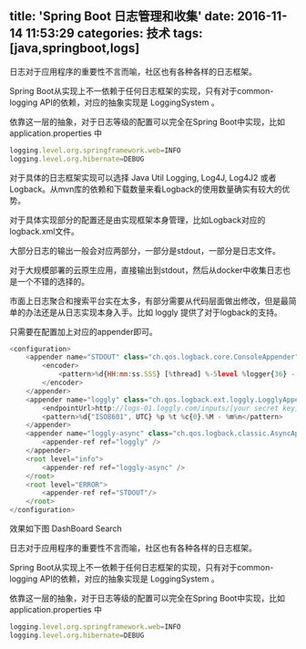 title: 'Spring Boot 日志管理和收集'
date: 2016-11-14 11:53:29
categories: 技术
tags: [java,springboot,logs]
---
日志对于应用程序的重要性不言而喻，社区也有各种各样的日志框架。

Spring Boot从实现上不一依赖于任何日志框架的实现，只有对于common-logging API的依赖，对应的抽象实现是 LoggingSystem 。

依靠这一层的抽象，对于日志等级的配置可以完全在Spring Boot中实现，比如 application.properties 中
<!-- more -->

```js
logging.level.org.springframework.web=INFO
logging.level.org.hibernate=DEBUG
```
对于具体的日志框架实现可以选择 Java Util Logging, Log4J, Log4J2 或者 Logback。从mvn库的依赖和下载数量来看Logback的使用数量确实有较大的优势。

对于具体实现部分的配置还是由实现框架本身管理，比如Logback对应的logback.xml文件。

大部分日志的输出一般会对应两部分，一部分是stdout，一部分是日志文件。

对于大规模部署的云原生应用，直接输出到stdout，然后从docker中收集日志也是一个不错的选择的。

市面上日志聚合和搜索平台实在太多，有部分需要从代码层面做出修改，但是最简单的办法还是从日志实现本身入手。比如 
loggly 提供了对于logback的支持。

只需要在配置加上对应的appender即可。

```js
<configuration>
    <appender name="STDOUT" class="ch.qos.logback.core.ConsoleAppender">
        <encoder>
            <pattern>%d{HH:mm:ss.SSS} [%thread] %-5level %logger{36} - %msg%n</pattern>
        </encoder>
    </appender>
    <appender name="loggly" class="ch.qos.logback.ext.loggly.LogglyAppender">
        <endpointUrl>http://logs-01.loggly.com/inputs/[your secret key]/tag/logback</endpointUrl>
        <pattern>%d{"ISO8601", UTC} %p %t %c{0}.%M - %m%n</pattern>
    </appender>
    <appender name="loggly-async" class="ch.qos.logback.classic.AsyncAppender">
        <appender-ref ref="loggly" />
    </appender>
    <root level="info">
        <appender-ref ref="loggly-async" />
    </root>
    <root level="ERROR">
        <appender-ref ref="STDOUT"/>
    </root>
</configuration>
```
效果如下图 
DashBoard 
Search

日志对于应用程序的重要性不言而喻，社区也有各种各样的日志框架。

Spring Boot从实现上不一依赖于任何日志框架的实现，只有对于common-logging API的依赖，对应的抽象实现是 LoggingSystem 。

依靠这一层的抽象，对于日志等级的配置可以完全在Spring Boot中实现，比如 application.properties 中
```js
logging.level.org.springframework.web=INFO
logging.level.org.hibernate=DEBUG
```
